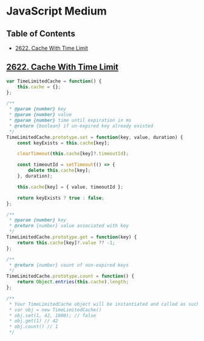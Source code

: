 # JavaScript Medium

## Table of Contents
- [2622. Cache With Time Limit](#2622-cache-with-time-limit)

## [2622. Cache With Time Limit](https://leetcode.com/problems/cache-with-time-limit/)
```js
var TimeLimitedCache = function() {
    this.cache = {};
};

/** 
 * @param {number} key
 * @param {number} value
 * @param {number} time until expiration in ms
 * @return {boolean} if un-expired key already existed
 */
TimeLimitedCache.prototype.set = function(key, value, duration) {
    const keyExists = this.cache[key];

    clearTimeout(this.cache[key]?.timeoutId);

    const timeoutId = setTimeout(() => {
        delete this.cache[key];
    }, duration);

    this.cache[key] = { value, timeoutId };

    return keyExists ? true : false;
};

/** 
 * @param {number} key
 * @return {number} value associated with key
 */
TimeLimitedCache.prototype.get = function(key) {
    return this.cache[key]?.value ?? -1;
};

/** 
 * @return {number} count of non-expired keys
 */
TimeLimitedCache.prototype.count = function() {
    return Object.entries(this.cache).length;
};

/**
 * Your TimeLimitedCache object will be instantiated and called as such:
 * var obj = new TimeLimitedCache()
 * obj.set(1, 42, 1000); // false
 * obj.get(1) // 42
 * obj.count() // 1
 */
```
